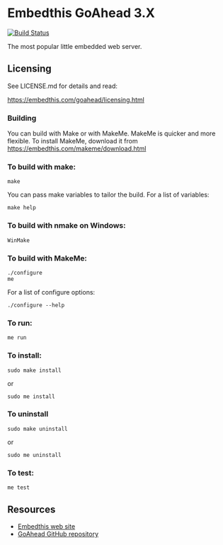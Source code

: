 Embedthis GoAhead 3.X
===

[![Build
Status](https://travis-ci.org/embedthis/goahead.png)](https://travis-ci.org/embedthis/goahead)

The most popular little embedded web server.

Licensing
---
See LICENSE.md for details and read:


https://embedthis.com/goahead/licensing.html

### Building

You can build with Make or with MakeMe. MakeMe is quicker and more flexible.
To install MakeMe, download it from https://embedthis.com/makeme/download.html

### To build with make:

    make

You can pass make variables to tailor the build. For a list of variables: 

    make help

### To build with nmake on Windows:

    WinMake

### To build with MakeMe:

    ./configure
    me

For a list of configure options:

    ./configure --help

### To run:

    me run

### To install:

    sudo make install

or 

    sudo me install

### To uninstall

    sudo make uninstall

or

    sudo me uninstall

### To test:

    me test

Resources
---
  - [Embedthis web site](https://embedthis.com/)
  - [GoAhead GitHub repository](http://github.com/embedthis/goahead)
